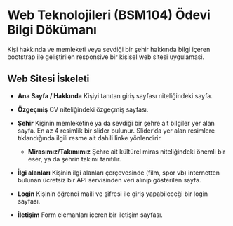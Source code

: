 # Web Teknolojileri (BSM104) Ödevi Bilgi Dökümanı

Kişi hakkında ve memleketi veya sevdiği bir şehir hakkında bilgi içeren bootstrap ile geliştirilen responsive bir kişisel web sitesi uygulamasi.

## Web Sitesi İskeleti

* **Ana Sayfa / Hakkında**
Kişiyi tanıtan giriş sayfası niteliğindeki sayfa.

* **Özgeçmiş**
CV niteliğindeki özgeçmiş sayfası.

* **Şehir**
Kişinin memleketine ya da sevdiği bir şehre ait bilgiler yer alan sayfa. 
En az 4 resimlik bir slider bulunur. 
Slider’da yer alan resimlere tıklandığında ilgili resme ait dahili linke yönlendirir.

  - **Mirasımız/Takımımız**
  Şehre ait kültürel miras niteliğindeki önemli bir eser, ya da şehrin takımı tanıtılır.

* **İlgi alanları**
Kişinin ilgi alanları çerçevesinde (film, spor vb) internetten bulunan ücretsiz bir API servisinden veri alınıp gösterilen sayfa.

* **Login**
Kişinin öğrenci maili ve şifresi ile giriş yapabileceği bir login sayfası.

* **İletişim**
Form elemanları içeren bir iletişim sayfası.